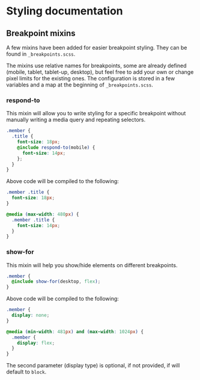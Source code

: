 # Styling documentation

## Breakpoint mixins
A few mixins have been added for easier breakpoint styling. They can be found in `_breakpoints.scss`.

The mixins use relative names for breakpoints, some are already defined (mobile, tablet, tablet-up, desktop), but feel free to add your own or change pixel limits for the existing ones. The configuration is stored in a few variables and a map at the beginning of `_breakpoints.scss`.

### respond-to
This mixin will allow you to write styling for a specific breakpoint without manually writing a media query and repeating selectors.
```scss
.member {
  .title {
    font-size: 18px;
    @include respond-to(mobile) {
      font-size: 14px;
    };
  }
}
```
Above code will be compiled to the following:
```css
.member .title {
  font-size: 18px;
}

@media (max-width: 480px) {
  .member .title {
    font-size: 14px;
  }
}
```

### show-for
This mixin will help you show/hide elements on different breakpoints.
```scss
.member {
  @include show-for(desktop, flex);
}
```
Above code will be compiled to the following:
```css
.member {
  display: none;
}

@media (min-width: 481px) and (max-width: 1024px) {
  .member {
    display: flex;
  }
}
```
The second parameter (display type) is optional, if not provided, if will default to `block`.
